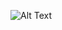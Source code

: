 ![Alt Text](https://thumbs.gfycat.com/UnhealthyImmaterialAdamsstaghornedbeetle-size_restricted.gif)
